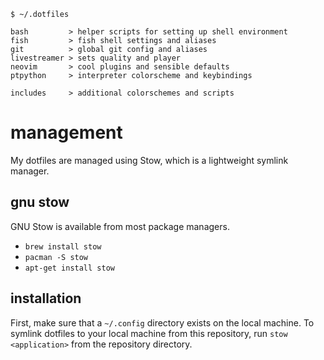 ```
$ ~/.dotfiles

bash         > helper scripts for setting up shell environment
fish         > fish shell settings and aliases
git          > global git config and aliases
livestreamer > sets quality and player
neovim       > cool plugins and sensible defaults
ptpython     > interpreter colorscheme and keybindings

includes     > additional colorschemes and scripts
```

# management

My dotfiles are managed using Stow, which is a lightweight symlink manager.

## gnu stow

GNU Stow is available from most package managers.

* `brew install stow`
* `pacman -S stow`
* `apt-get install stow`

## installation

First, make sure that a `~/.config` directory exists on the local machine. To symlink dotfiles to your local machine from this repository, run `stow <application>` from the repository directory.

